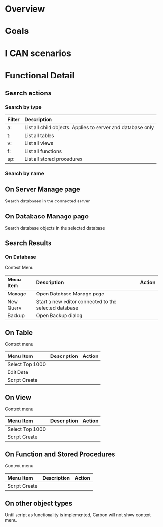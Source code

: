 # Overview


# Goals


# I CAN scenarios


# Functional Detail

## Search actions

### Search by type

|Filter|Description|
|:---|:---|
|a:|List all child objects. Applies to server and database only|
|t:|List all tables|
|v:|List all views|
|f:|List all functions|
|sp:|List all stored procedures|

### Search by name


## On Server Manage page
Search databases in the connected server

## On Database Manage page
Search database objects in the selected database 

## Search Results

### On Database

Context Menu

|Menu Item|Description|Action|
|:---|:---|:---|
|Manage|Open Database Manage page||
|New Query|Start a new editor connected to the selected database||
|Backup|Open Backup dialog||

## On Table 
Context menu

|Menu Item|Description|Action|
|:---|---:|---:|
|Select Top 1000|||
|Edit Data|||
|Script Create|||


## On View
Context menu

|Menu Item|Description|Action|
|:---|:---|:---|
|Select Top 1000|||
|Script Create|||


## On Function and Stored Procedures
Context menu

|Menu Item|Description|Action|
|:---|:---|:---|
|Script Create|||

## On other object types
Until script as functionality is implemented, Carbon will not show context menu.



